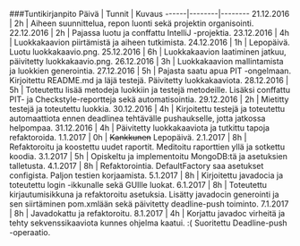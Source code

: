 ###Tuntikirjanpito
Päivä | Tunnit | Kuvaus
------|--------|--------
21.12.2016 | 2h | Aiheen suunnittelua, repon luonti sekä projektin organisointi.
22.12.2016 | 2h | Pajassa luotu ja conffattu IntelliJ -projektia.
23.12.2016 | 4h | Luokkakaavion piirtämistä ja aiheen tutkimista.
24.12.2016 | 1h | Lepopäivä. Luotu luokkakaavio.png.
25.12.2016 | 6h | Luokkakaavion laatiminen jatkuu, päivitetty luokkakaavio.png.
26.12.2016 | 3h | Luokkakaavion mallintamista ja luokkien generointia.
27.12.2016 | 5h | Pajasta saatu apua PIT -ongelmaan. Kirjoitettu README.md ja läjä testejä. Päivitetty luokkakaaviota.
28.12.2016 | 5h | Toteutettu lisää metodeja luokkiin ja testejä metodeille. Lisäksi conffattu PIT- ja Checkstyle-reportteja sekä automatisointia.
29.12.2016 | 2h | Mietitty testejä ja toteutettu luokkia.
30.12.2016 | 4h | Kirjoitettu testejä ja toteutettu automaattiota ennen deadlinea tehtävälle pushaukselle, jotta jatkossa helpompaa.
31.12.2016 | 4h | Päivitetty luokkakaaviota ja tutkittu tapoja refaktoroida.
1.1.2017 | 0h | ~~Kankkunen~~ Lepopäivä.
2.1.2017 | 8h | Refaktoroitu ja koostettu uudet raportit. Meditoitu raporttien yllä ja sotkettu koodia.
3.1.2017 | 5h | Opiskeltu ja implementoitu MongoDB:tä ja asetuksien talletusta.
4.1.2017 | 8h | Refaktorointia. DefaultFactory saa asetukset configista. Paljon testien korjaamista.
5.1.2017 | 8h | Kirjoitettu javadocia ja toteutettu login -ikkunalle sekä GUIlle luokat.
6.1.2017 | 8h | Toteutettu kirjautumisikkuna ja refaktoroitu asetuksia. Lisätty javadocin generointi ja sen siirtäminen pom.xmlään sekä päivitetty deadline-push toiminto.
7.1.2017 | 8h | Javadokattu ja refaktoroitu.
8.1.2017 | 4h | Korjattu javadoc virheitä ja tehty sekvenssikaaviota kunnes ohjelma kaatui. :( Suoritettu Deadline-push -operaatio.
